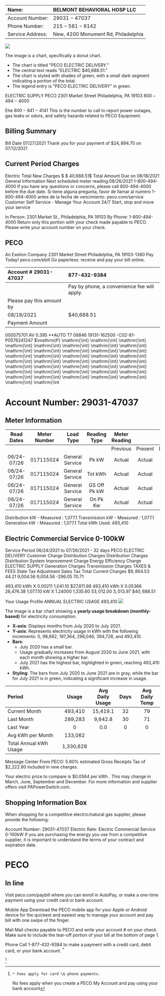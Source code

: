 | Name: | BELMONT BEHAVIORAL HOSP LLC |
| :-- | :-- |
| Account Number: | $29031-47037$ |
| Phone Number: | $215-581-9142$ |
| Service Address: | New, 4200 Monument Rd, Philadelphia |

![](images/img-0.jpeg)

The image is a chart, specifically a donut chart. 

- The chart is titled "PECO ELECTRIC DELIVERY."
- The central text reads "ELECTRIC $40,688.51."
- The chart is styled with shades of green, with a small dark segment indicating a portion of the total.
- The legend entry is "PECO ELECTRIC DELIVERY" in green.

ELECTRIC SUPPLY
PECO
2301 Market Street Philadelphia, PA 19103 $800-494-4000$

Ehe
$800-841-4141$
This is the number to call to report power outages, gas leaks or odors, and safety hazards related to PECO Equipment.

## Billing Summary

Bill Date
$07 / 27 / 2021$
Thank you for your payment of $\$ 24,894.70$ on 07/12/2021

## Current Period Charges

Electric
Total New Charges
$ \$ 40,688.51$
Total Amount Due on 08/18/2021
General Information
Next scheduled meter reading:08/26/2021
1-800-494-4000
If you have any questions or concerns, please call 800-494-4000 before the due date. Si tiene alguna pregunta, favor de llamar al numero 1-800-494-4000 antes de la fecha de vencimiento.
peco.com/service
Customer Self Service - Manage Your Account 24/7
Start, stop and move your service

In Person: 2301 Market St., Philadelphia, PA 19103
By Phone: 1-800-494-4000
Return only this portion with your check made payable to PECO. Please write your account number on your check.

## PECO

An Exelion Company
2301 Market Street
Philadelphia, PA 19103-1380
Pay Today!
peco.com/ebill
Go paperless: receive and pay your bill online.

| Account \# 29031-47037 | 877-432-9384 |
| :-- | :-- |
|  | Pay by phone, a convenience fee will apply. |
| Please pay this amount by |  |
| 08/18/2021 | \$40,688.51 |
| Payment Amount |  |

000575701 AV 0.395 **AUTO T7 08846 19131-162500 -C02-81-P0576241247
$\mathrm{P} \mathrm{\int} \mathrm{\int} \mathrm{\int} \mathrm{\int} \mathrm{\int} \mathrm{\int} \mathrm{\int} \mathrm{\int} \mathrm{\int} \mathrm{\int} \mathrm{\int} \mathrm{\int} \mathrm{\int} \mathrm{\int} \mathrm{\int} \mathrm{\int} \mathrm{\int} \mathrm{\int} \mathrm{\int} \mathrm{\int} \mathrm{\int} \mathrm{\int} \mathrm{\int} \mathrm{\int} \mathrm{\int} \mathrm{\int} \mathrm{\int} \mathrm{\int} \mathrm{\int} \mathrm{\int} \mathrm{\int} \mathrm{\int} \mathrm{\int} \mathrm{\int} \mathrm{\int} \mathrm{\int} \mathrm{\int} \mathrm{\int} \mathrm{\int} \mathrm{\int

# Account Number: 29031-47037 

## Meter Information

| Read <br> Dates | Meter <br> Number | Load Type | Reading <br> Type | Meter Reading |  |  | Multiplier <br> $\mathbf{X}$ | Total <br> Usage |
| :--: | :--: | :--: | :--: | :--: | :--: | :--: | :--: | :--: |
|  |  |  |  | Previous | Present | Difference |  |  |
| 06/24-07/26 | 017115024 | General Service | Pk kW | Actual | Actual | 1,077.12 |  | 1,077.12 |
| 06/24-07/26 | 017115024 | General Service | Tot kWh | Actual | Actual | 493,410 |  | 493,410 |
| 06/24-07/26 | 017115024 | General Service | GS Off Pk kW | Actual | Actual | 976.32 |  | 976.32 |
| 06/24-07/26 | 017115024 | General Service | On Pk Kw | Actual | Actual | 1,077.12 |  | 1,077.12 |

Distribution kW - Measured : 1,077.1 Transmission kW - Measured : 1,077.1 Generation kW - Measured : 1,077.1
Total kWh Used: 493,410

## Electric Commercial Service 0-100kW

Service Period 06/24/2021 to 07/26/2021 - 32 days
PECO ELECTRIC DELIVERY
Customer Charge
Distribution Charges
Distribution Charges
Distribution System Improvement Charge
Energy Efficiency Charge
ELECTRIC SUPPLY
Generation Charges
Transmission Charges
TAXES \& FEES
State Tax Adjustment
Sales Tax
Total Current Charges
$\$ 9,864.53$
44.21
9,004.56
9,004.56
-296.05
70.71

493,410 kWh X 0.00211 1,041.10
\$27,811.98
493,410 kWh X 0.05366 26,476.38
1,077.10 kW X 1.24000 1,335.60
$53,012.00$
$3,013.97$
$\$ 40,688.51$

Your Usage Profile
ANNUAL ELECTRIC USAGE
493,410
![](images/img-1.jpeg)

The image is a bar chart showing a **yearly usage breakdown (monthly-based)** for electricity consumption. 

- **X-axis**: Displays months from July 2020 to July 2021.
- **Y-axis**: Represents electricity usage in kWh with the following increments: 0, 98,682, 197,364, 296,046, 394,728, and 493,410.
- **Bars**: 
  - July 2020 has a small bar.
  - Usage gradually increases from August 2020 to June 2021, with each month showing a higher bar.
  - July 2021 has the highest bar, highlighted in green, reaching 493,410 kWh.
- **Styling**: The bars from July 2020 to June 2021 are in gray, while the bar for July 2021 is in green, indicating a significant increase in usage.

| Period | Usage | Avg Daily <br> Usage | Days | Avg Daily <br> Temp |
| :-- | :--: | :--: | :--: | :--: |
| Current Month | 493,410 | 15,419.1 | 32 | 79 |
| Last Month | 289,283 | 9,642.8 | 30 | 71 |
| Last Year | 0 | 0.0 | 0 | 0 |
| Avg kWh per Month | 133,062 |  |  |  |
| Total Annual kWh Usage | 1,330,628 |  |  |  |

Message Center
From PECO:
5.90\% estimated Gross Receipts Tax of \$2,222.80 included in new charges.

Your electric price to compare is $\$ 0.0564$ per kWh . This may change in March, June, September and December. For more information and supplier offers visit PAPowerSwitch.com.

## Shopping Information Box

When shopping for a competitive electric/natural gas supplier, please provide the following:

Account Number: 29031-47037
Electric Rate: Electric Commercial Service 0-100kW
If you are purchasing the energy you use from a competitive supplier, it is important to understand the terms of your contract and expiration date.

# PECO 

## In line

Visit peco.com/paybill where you can enroll in AutoPay, or make a one-time payment using your credit card or bank account.

Mobile App
Download the PECO mobile app for your Apple or Android device for the quickest and easiest way to manage your account and pay bill with one swipe of the finger.

Mail
Mail checks payable to PECO and write your account \# on your check. Make sure to include the tear-off portion of your bill at the bottom of page 1.

Phone
Call 1-877-432-9384 to make a payment with a credit card, debit card, or your bank account. ${ }^{*}$

[^0]
[^0]:    * Fees apply for card \& phone payments.

    No fees apply when you create a PECO My Account and pay using your bank account
